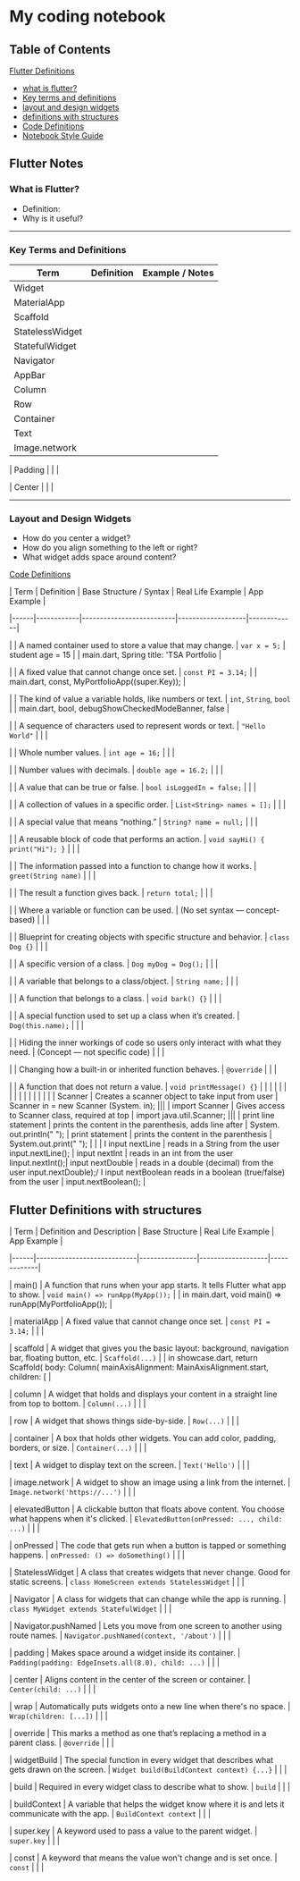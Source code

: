 # My coding notebook

## Table of Contents
[Flutter Definitions](#flutter_definitions)
- [what is flutter?](#what-is-flutter)
- [Key terms and definitions](#key-terms-and-deifinitions)
- [layout and design widgets](layout-and-disign-widgets)
- [definitions with structures](#flutter-definitions)
- [Code Definitions](#code-definitions)
- [Notebook Style Guide](#markdown-style-guide-for-coding-notebooks)

## Flutter Notes

### What is Flutter?
- Definition:
- Why is it useful?

---

### Key Terms and Definitions

| Term             | Definition                                      | Example / Notes                          |
|------------------|--------------------------------------------------|-------------------------------------------|
| Widget           |                                                  |                                           |
| MaterialApp      |                                                  |                                           |
| Scaffold         |                                                  |                                           |
| StatelessWidget  |                                                  |                                           |
| StatefulWidget   |                                                  |                                           |
| Navigator        |                                                  |                                           |
| AppBar           |                                                  |                                           |
| Column           |                                                  |                                           |
| Row              |                                                  |                                           |
| Container        |                                                  |                                           |
| Text             |                                                  |                                           |
| Image.network    |                                                  |                                           |

| Padding    |                    |                     |

| Center |                        |                     |

---

### Layout and Design Widgets
- How do you center a widget?
- How do you align something to the left or right?
- What widget adds space around content?


 [Code Definitions](#code_definitions)

| Term | Definition | Base Structure / Syntax | Real Life Example | App Example |

|------|------------|--------------------------|-------------------|-------------|

|      | A named container used to store a value that may change. | `var x = 5;` | student age = 15 |  | main.dart, Spring title: 'TSA Portfolio |

|      | A fixed value that cannot change once set. | `const PI = 3.14;` |  | main.dart, const, MyPortfolioApp((super.Key)); |

|      | The kind of value a variable holds, like numbers or text. | `int`, `String`, `bool` |  | main.dart, bool, debugShowCheckedModeBanner, false |

|      | A sequence of characters used to represent words or text. | `"Hello World"` |  |  |

|      | Whole number values. | `int age = 16;` |  |  |

|     | Number values with decimals. | `double age = 16.2;` |  |  |

|      | A value that can be true or false. | `bool isLoggedIn = false;` |  |  |

|      | A collection of values in a specific order. | `List<String> names = [];` |  |  |

|      | A special value that means “nothing.” | `String? name = null;` |  |  |

|      | A reusable block of code that performs an action. | `void sayHi() { print("Hi"); }` |  |  |

|      | The information passed into a function to change how it works. | `greet(String name)` |  |  |

|      | The result a function gives back. | `return total;` |  |  |

|      | Where a variable or function can be used. | (No set syntax — concept-based) |  |  |

|      | Blueprint for creating objects with specific structure and behavior. | `class Dog {}` |  |  |

|      | A specific version of a class. | `Dog myDog = Dog();` |  |  |

|     | A variable that belongs to a class/object. | `String name;` |  |  |

|     | A function that belongs to a class. | `void bark() {}` |  |  |

|     | A special function used to set up a class when it’s created. | `Dog(this.name);` |  |  |

|      | Hiding the inner workings of code so users only interact with what they need. | (Concept — not specific code) |  |  |

|      | Changing how a built-in or inherited function behaves. | `@override` |  |  |

|      | A function that does not return a value. | `void printMessage() {}` |  |  |
|             |  |  |  |  |
|             |  |  |  |  |
| Scanner | Creates a scanner object to take input from user | Scanner in = new Scanner (System. in); ||| 
| import Scanner | Gives access to Scanner class, required at top | import java.util.Scanner; |||
| print line statement | prints the content in the parenthesis, adds line after | System. out.println(" "); | print statement | prints the content in the parenthesis | System.out.print(" "); | | | I input nextLine | reads in a String from the user input.nextLine(); | input nextInt | reads in an int from the user linput.nextInt();| input nextDouble | reads in a double (decimal) from the user input.nextDouble);/ I input nextBoolean reads in a boolean (true/false) from the user | input.nextBoolean(); |


## Flutter Definitions with structures

| Term | Definition and Description | Base Structure | Real Life Example | App Example |

|------|----------------------------|----------------|-------------------|-------------|

| main() | A function that runs when your app starts. It tells Flutter what app to show. | `void main() => runApp(MyApp());` |  | in main.dart, void main() => runApp(MyPortfolioApp()); |

| materialApp | A fixed value that cannot change once set. | `const PI = 3.14;` |  |  |

| scaffold | A widget that gives you the basic layout: background, navigation bar, floating button, etc. | `Scaffold(...)` |  | in showcase.dart,  return Scaffold(
      body: Column(
 mainAxisAlignment: MainAxisAlignment.start,
        children: [ |

| column | A widget that holds and displays your content in a straight line from top to bottom. | `Column(...)` |  |  |

| row | A widget that shows things side-by-side. | `Row(...)` |  |  |

| container | A box that holds other widgets. You can add color, padding, borders, or size. | `Container(...)` |  |  |

| text | A widget to display text on the screen. | `Text('Hello')` |  |  |

| image.network | A widget to show an image using a link from the internet. | `Image.network('https://...')` |  |  |

| elevatedButton | A clickable button that floats above content. You choose what happens when it's clicked. | `ElevatedButton(onPressed: ..., child: ...)` |  |  |

| onPressed | The code that gets run when a button is tapped or something happens. | `onPressed: () => doSomething()` |  |  |

| StatelessWidget | A class that creates widgets that never change. Good for static screens. | `class HomeScreen extends StatelessWidget` |  |  |

| Navigator | A class for widgets that can change while the app is running. | `class MyWidget extends StatefulWidget` |  |  |

| Navigator.pushNamed | Lets you move from one screen to another using route names. | `Navigator.pushNamed(context, '/about')` |  |  |

| padding | Makes space around a widget inside its container. | `Padding(padding: EdgeInsets.all(8.0), child: ...)` |  |  |

| center | Aligns content in the center of the screen or container. | `Center(child: ...)` |  |  |

| wrap | Automatically puts widgets onto a new line when there's no space. | `Wrap(children: [...])` |  |  |

| override | This marks a method as one that’s replacing a method in a parent class. | `@override` |  |  |

| widgetBuild | The special function in every widget that describes what gets drawn on the screen. | `Widget build(BuildContext context) {...}` |  |  |

| build | Required in every widget class to describe what to show. | `build` |  |  |

| buildContext | A variable that helps the widget know where it is and lets it communicate with the app. | `BuildContext context` |  |  |

| super.key | A keyword used to pass a value to the parent widget. | `super.key` |  |  |

| const | A keyword that means the value won't change and is set once. | `const` |  |  |
